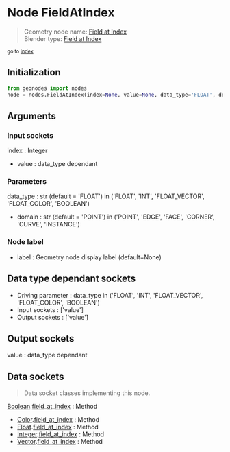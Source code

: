 
# Node FieldAtIndex

> Geometry node name: [Field at Index](https://docs.blender.org/manual/en/latest/modeling/geometry_nodes/material/field_at_index.html)<br>
  Blender type: [Field at Index](https://docs.blender.org/api/current/bpy.types.GeometryNodeFieldAtIndex.html)
  
<sub>go to [index](/docs/index.md)</sub>

## Initialization

```python
from geonodes import nodes
node = nodes.FieldAtIndex(index=None, value=None, data_type='FLOAT', domain='POINT', label=None)
```



## Arguments


### Input sockets

index : Integer
- value : data_type dependant

### Parameters

data_type : str (default = 'FLOAT') in ('FLOAT', 'INT', 'FLOAT_VECTOR', 'FLOAT_COLOR', 'BOOLEAN')
- domain : str (default = 'POINT') in ('POINT', 'EDGE', 'FACE', 'CORNER', 'CURVE', 'INSTANCE')

### Node label

- label : Geometry node display label (default=None)

## Data type dependant sockets

- Driving parameter : data_type in ('FLOAT', 'INT', 'FLOAT_VECTOR', 'FLOAT_COLOR', 'BOOLEAN')
- Input sockets  : ['value']
- Output sockets : ['value']   
  
  

## Output sockets

value : data_type dependant

## Data sockets

> Data socket classes implementing this node.
  
[Boolean](/docs/sockets/Boolean.md).[field_at_index](/docs/sockets/Boolean.md#field_at_index) : Method
- [Color](/docs/sockets/Color.md).[field_at_index](/docs/sockets/Color.md#field_at_index) : Method
- [Float](/docs/sockets/Float.md).[field_at_index](/docs/sockets/Float.md#field_at_index) : Method
- [Integer](/docs/sockets/Integer.md).[field_at_index](/docs/sockets/Integer.md#field_at_index) : Method
- [Vector](/docs/sockets/Vector.md).[field_at_index](/docs/sockets/Vector.md#field_at_index) : Method
  

